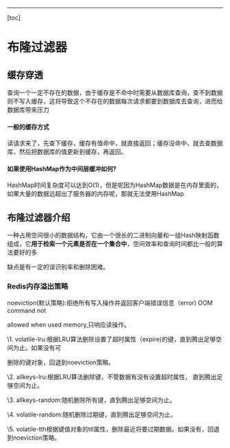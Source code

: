 ------

[toc]



# 布隆过滤器

## 缓存穿透

查询一个一定不存在的数据，由于缓存是不命中时需要从数据库查询，查不到数据则不写入缓存，这将导致这个不存在的数据每次请求都要到数据库去查询，进而给数据库带来压力



#### 一般的缓存方式

读请求来了，先查下缓存，缓存有值命中，就直接返回；缓存没命中，就去查数据库，然后把数据库的值更新到缓存，再返回。



#### 如果使用HashMap作为中间层缓冲如何?

HashMap时间复杂度可以达到O(1)，但是呢因为HashMap数据是在内存里面的，如果大量的数据远超出了服务器的内存呢，那就无法使用HashMap



## 布隆过滤器介绍

一种占用空间很小的数据结构，它由一个很长的二进制向量和一组Hash映射函数组成，它**用于检索一个元素是否在一个集合中**，空间效率和查询时间都比一般的算法要好的多

缺点是有一定的误识别率和删除困难。



### Redis内存溢出策略

noeviction(默认策略):拒绝所有写入操作并返回客户端错误信息（error) OOM command not

allowed when used memory,只响应读操作。

\1. volatile-lru:根据LRU算法删除设置了超时属性（expire)的键，直到腾出足够空间为止。如果没有可

删除的键对象，回退到noeviction策略。

\2. allkeys-lru:根据LRU算法删除键，不管数据有没有设置超时属性， 直到腾出足够空间为止。

\3. allkeys-random:随机删除所有键，直到腾出足够空间为止。

\4. volatile-random:随机删除过期键，直到腾出足够空间为止。

\5. volatile-tth根据键值对象的ttl属性，删除最近将要过期数据。如果没有，回退到noeviction策略。
